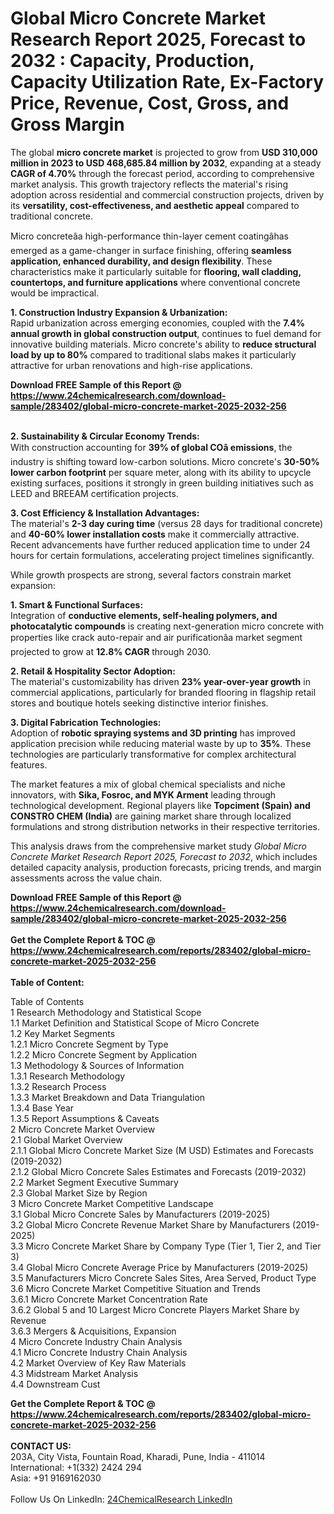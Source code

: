 <h1>Global Micro Concrete Market Research Report 2025, Forecast to 2032 : Capacity, Production, Capacity Utilization Rate, Ex-Factory Price, Revenue, Cost, Gross, and Gross Margin</h1><p>The global <strong>micro concrete market</strong> is projected to grow from <strong>USD 310,000 million in 2023 to USD 468,685.84 million by 2032</strong>, expanding at a steady <strong>CAGR of 4.70%</strong> through the forecast period, according to comprehensive market analysis. This growth trajectory reflects the material's rising adoption across residential and commercial construction projects, driven by its <strong>versatility, cost-effectiveness, and aesthetic appeal</strong> compared to traditional concrete.</p><p>Micro concreteâa high-performance thin-layer cement coatingâhas emerged as a game-changer in surface finishing, offering <strong>seamless application, enhanced durability, and design flexibility</strong>. These characteristics make it particularly suitable for <strong>flooring, wall cladding, countertops, and furniture applications</strong> where conventional concrete would be impractical.</p><p><strong>1. Construction Industry Expansion &amp; Urbanization:</strong><br>
Rapid urbanization across emerging economies, coupled with the <strong>7.4% annual growth in global construction output</strong>, continues to fuel demand for innovative building materials. Micro concrete's ability to <strong>reduce structural load by up to 80%</strong> compared to traditional slabs makes it particularly attractive for urban renovations and high-rise applications.</p><div><b>Download FREE Sample of this Report @ 
            <a href="https://www.24chemicalresearch.com/download-sample/283402/global-micro-concrete-market-2025-2032-256">
            https://www.24chemicalresearch.com/download-sample/283402/global-micro-concrete-market-2025-2032-256</a></b></div><br><p><strong>2. Sustainability &amp; Circular Economy Trends:</strong><br>
With construction accounting for <strong>39% of global COâ emissions</strong>, the industry is shifting toward low-carbon solutions. Micro concrete's <strong>30-50% lower carbon footprint</strong> per square meter, along with its ability to upcycle existing surfaces, positions it strongly in green building initiatives such as LEED and BREEAM certification projects.</p><p><strong>3. Cost Efficiency &amp; Installation Advantages:</strong><br>
The material's <strong>2-3 day curing time</strong> (versus 28 days for traditional concrete) and <strong>40-60% lower installation costs</strong> make it commercially attractive. Recent advancements have further reduced application time to under 24 hours for certain formulations, accelerating project timelines significantly.</p><p>While growth prospects are strong, several factors constrain market expansion:</p><p><strong>1. Smart &amp; Functional Surfaces:</strong><br>
Integration of <strong>conductive elements, self-healing polymers, and photocatalytic compounds</strong> is creating next-generation micro concrete with properties like crack auto-repair and air purificationâa market segment projected to grow at <strong>12.8% CAGR</strong> through 2030.</p><p><strong>2. Retail &amp; Hospitality Sector Adoption:</strong><br>
The material's customizability has driven <strong>23% year-over-year growth</strong> in commercial applications, particularly for branded flooring in flagship retail stores and boutique hotels seeking distinctive interior finishes.</p><p><strong>3. Digital Fabrication Technologies:</strong><br>
Adoption of <strong>robotic spraying systems and 3D printing</strong> has improved application precision while reducing material waste by up to <strong>35%</strong>. These technologies are particularly transformative for complex architectural features.</p><p>The market features a mix of global chemical specialists and niche innovators, with <strong>Sika, Fosroc, and MYK Arment</strong> leading through technological development. Regional players like <strong>Topciment (Spain) and CONSTRO CHEM (India)</strong> are gaining market share through localized formulations and strong distribution networks in their respective territories.</p><p>This analysis draws from the comprehensive market study <em>Global Micro Concrete Market Research Report 2025, Forecast to 2032</em>, which includes detailed capacity analysis, production forecasts, pricing trends, and margin assessments across the value chain.</p><div><b>Download FREE Sample of this Report @ 
            <a href="https://www.24chemicalresearch.com/download-sample/283402/global-micro-concrete-market-2025-2032-256">
            https://www.24chemicalresearch.com/download-sample/283402/global-micro-concrete-market-2025-2032-256</a></b></div><br><div><b>Get the Complete Report & TOC @ 
            <a href="https://www.24chemicalresearch.com/reports/283402/global-micro-concrete-market-2025-2032-256">
            https://www.24chemicalresearch.com/reports/283402/global-micro-concrete-market-2025-2032-256</a></b></div><br>
            <b>Table of Content:</b><p>Table of Contents<br />
1 Research Methodology and Statistical Scope<br />
1.1 Market Definition and Statistical Scope of Micro Concrete<br />
1.2 Key Market Segments<br />
1.2.1 Micro Concrete Segment by Type<br />
1.2.2 Micro Concrete Segment by Application<br />
1.3 Methodology & Sources of Information<br />
1.3.1 Research Methodology<br />
1.3.2 Research Process<br />
1.3.3 Market Breakdown and Data Triangulation<br />
1.3.4 Base Year<br />
1.3.5 Report Assumptions & Caveats<br />
2 Micro Concrete Market Overview<br />
2.1 Global Market Overview<br />
2.1.1 Global Micro Concrete Market Size (M USD) Estimates and Forecasts (2019-2032)<br />
2.1.2 Global Micro Concrete Sales Estimates and Forecasts (2019-2032)<br />
2.2 Market Segment Executive Summary<br />
2.3 Global Market Size by Region<br />
3 Micro Concrete Market Competitive Landscape<br />
3.1 Global Micro Concrete Sales by Manufacturers (2019-2025)<br />
3.2 Global Micro Concrete Revenue Market Share by Manufacturers (2019-2025)<br />
3.3 Micro Concrete Market Share by Company Type (Tier 1, Tier 2, and Tier 3)<br />
3.4 Global Micro Concrete Average Price by Manufacturers (2019-2025)<br />
3.5 Manufacturers Micro Concrete Sales Sites, Area Served, Product Type<br />
3.6 Micro Concrete Market Competitive Situation and Trends<br />
3.6.1 Micro Concrete Market Concentration Rate<br />
3.6.2 Global 5 and 10 Largest Micro Concrete Players Market Share by Revenue<br />
3.6.3 Mergers & Acquisitions, Expansion<br />
4 Micro Concrete Industry Chain Analysis<br />
4.1 Micro Concrete Industry Chain Analysis<br />
4.2 Market Overview of Key Raw Materials<br />
4.3 Midstream Market Analysis<br />
4.4 Downstream Cust</p><div><b>Get the Complete Report & TOC @ 
            <a href="https://www.24chemicalresearch.com/reports/283402/global-micro-concrete-market-2025-2032-256">
            https://www.24chemicalresearch.com/reports/283402/global-micro-concrete-market-2025-2032-256</a></b></div><br><b>CONTACT US:</b><br>
            203A, City Vista, Fountain Road, Kharadi, Pune, India - 411014<br>
            International: +1(332) 2424 294<br>
            Asia: +91 9169162030 <br><br>
            Follow Us On LinkedIn: <a href="https://www.linkedin.com/company/24chemicalresearch/">24ChemicalResearch LinkedIn</a>